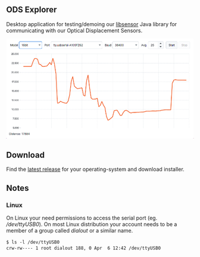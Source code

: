 ODS Explorer
-------------

Desktop application for testing/demoing our [libsensor](https://github.com/Danish-Sensor-Engineering/libsensor) Java library for communicating with our Optical Displacement Sensors.

![Alt text](doc/screenshot.png?raw=true "ODS Explorer")

## Download

Find the [latest release](https://github.com/Danish-Sensor-Engineering/explorer/releases/latest) for your operating-system and download installer.

## Notes


### Linux

On Linux your need permissions to access the serial port (eg. */dev/ttyUSB0*). On most Linux distribution your account needs to be a member of a group called *dialout* or a similar name.

    $ ls -l /dev/ttyUSB0
    crw-rw---- 1 root dialout 188, 0 Apr  6 12:42 /dev/ttyUSB0
